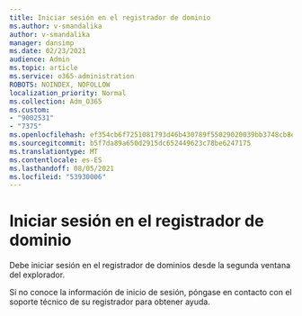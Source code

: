 ```yaml
---
title: Iniciar sesión en el registrador de dominio
ms.author: v-smandalika
author: v-smandalika
manager: dansimp
ms.date: 02/23/2021
audience: Admin
ms.topic: article
ms.service: o365-administration
ROBOTS: NOINDEX, NOFOLLOW
localization_priority: Normal
ms.collection: Adm_O365
ms.custom:
- "9002531"
- "7375"
ms.openlocfilehash: ef354cb6f7251081793d46b430789f55029020039bb3748cb8ece3b951e787a2
ms.sourcegitcommit: b5f7da89a650d2915dc652449623c78be6247175
ms.translationtype: MT
ms.contentlocale: es-ES
ms.lasthandoff: 08/05/2021
ms.locfileid: "53930006"
---
```

# <a name="sign-in-to-your-domain-registrar"></a>Iniciar sesión en el registrador de dominio

Debe iniciar sesión en el registrador de dominios desde la segunda ventana del explorador.

Si no conoce la información de inicio de sesión, póngase en contacto con el soporte técnico de su registrador para obtener ayuda.